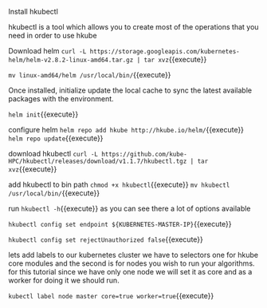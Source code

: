 Install hkubectl

hkubectl is a tool which allows you to create most of the operations that you need in order to use hkube

Download helm `curl -L https://storage.googleapis.com/kubernetes-helm/helm-v2.8.2-linux-amd64.tar.gz | tar xvz`{{execute}}

`mv linux-amd64/helm /usr/local/bin/`{{execute}}

Once installed, initialize update the local cache to sync the latest available packages with the environment.

`helm init`{{execute}}

configure helm `helm repo add hkube http://hkube.io/helm/`{{execute}}
`helm repo update`{{execute}}

download hkubectl `curl -L https://github.com/kube-HPC/hkubectl/releases/download/v1.1.7/hkubectl.tgz | tar xvz`{{execute}}

add hkubectl to bin path `chmod +x hkubectl`{{execute}} `mv hkubectl /usr/local/bin/`{{execute}}

run `hkubectl -h`{{execute}}  as you can see there a lot of options available

`hkubectl config set endpoint ${KUBERNETES-MASTER-IP}`{{execute}}

`hkubectl config set rejectUnauthorized false`{{execute}}

lets add labels to our kubernetes cluster we have to selectors one for hkube core modules and the second is for nodes you wish to run your algorithms. for this tutorial since we have only one node we will set it as core and as a worker for doing it we should run.

`kubectl label node master core=true worker=true`{{execute}}